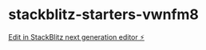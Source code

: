 # stackblitz-starters-vwnfm8

[Edit in StackBlitz next generation editor ⚡️](https://stackblitz.com/~/github.com/p-t-a-p-1/stackblitz-starters-vwnfm8)
